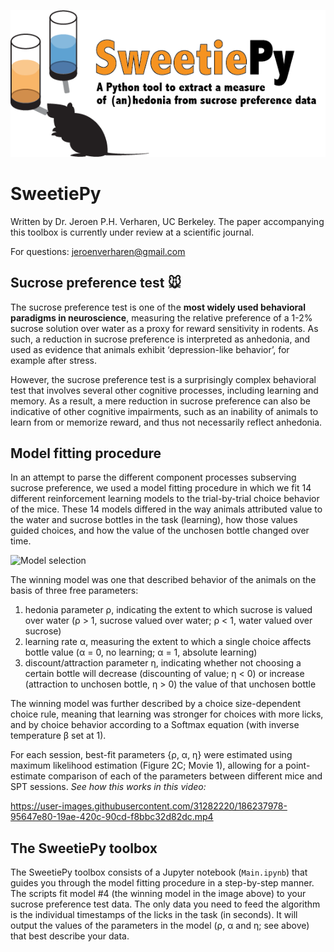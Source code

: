 ![](misc/Logo.png)

# SweetiePy

Written by Dr. Jeroen P.H. Verharen, UC Berkeley. The paper accompanying this toolbox is currently under review at a scientific journal.

For questions: jeroenverharen@gmail.com



## Sucrose preference test :mouse:

The sucrose preference test is one of the **most widely used behavioral paradigms in neuroscience**, measuring the relative preference of a 1-2% sucrose solution over water as a proxy for reward sensitivity in rodents. As such, a reduction in sucrose preference is interpreted as anhedonia, and used as evidence that animals exhibit ‘depression-like behavior’, for example after stress.

However, the sucrose preference test is a surprisingly complex behavioral test that involves several other cognitive processes, including learning and memory. As a result, a mere reduction in sucrose preference can also be indicative of other cognitive impairments, such as an inability of animals to learn from or memorize reward, and thus not necessarily reflect anhedonia.


## Model fitting procedure

In an attempt to parse the different component processes subserving sucrose preference, we used a model fitting procedure in which we fit 14 different reinforcement learning models to the trial-by-trial choice behavior of the mice. These 14 models differed in the way animals attributed value to the water and sucrose bottles in the task (learning), how those values guided choices, and how the value of the unchosen bottle changed over time. 

![Model selection](https://user-images.githubusercontent.com/31282220/186240602-95b7435d-6133-4c05-8c4f-2a719bb1abb8.png)

The winning model was one that described behavior of the animals on the basis of three free parameters:

1. hedonia parameter ρ, indicating the extent to which sucrose is valued over water (ρ > 1, sucrose valued over water; ρ < 1, water valued over sucrose)
2. learning rate α, measuring the extent to which a single choice affects bottle value (α = 0, no learning; α = 1, absolute learning)
3. discount/attraction parameter η, indicating whether not choosing a certain bottle will decrease (discounting of value; η < 0) or increase (attraction to unchosen bottle, η > 0) the value of that unchosen bottle


The winning model was further described by a choice size-dependent choice rule, meaning that learning was stronger for choices with more licks, and by choice behavior according to a Softmax equation (with inverse temperature β set at 1). 



For each session, best-fit parameters {ρ, α, η} were estimated using maximum likelihood estimation (Figure 2C; Movie 1), allowing for a point-estimate comparison of each of the parameters between different mice and SPT sessions. _See how this works in this video:_

https://user-images.githubusercontent.com/31282220/186237978-95647e80-19ae-420c-90cd-f8bbc32d82dc.mp4



## The SweetiePy toolbox

The SweetiePy toolbox consists of a Jupyter notebook (<code>Main.ipynb</code>) that guides you through the model fitting procedure in a step-by-step manner. The scripts fit model #4 (the winning model in the image above) to your sucrose preference test data. The only data you need to feed the algorithm is the individual timestamps of the licks in the task (in seconds). It will output the values of the parameters in the model (ρ, α and η; see above) that best describe your data.
